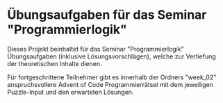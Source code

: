 # Übungsaufgaben für das Seminar "Programmierlogik"
Dieses Projekt beinhaltet für das Seminar "Programmierlogik" Übungsaufgaben 
(inklusive Lösungsvorschlägen), welche zur Vertiefung der theoretischen Inhalte 
dienen.

Für fortgeschrittene Teilnehmer gibt es innerhalb der Ordners "week_02" 
anspruchsvollere Advent of Code Programmierrätsel mit dem jeweiligen
Puzzle-Input und den erwarteten Lösungen.
